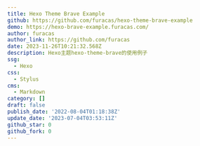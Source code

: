 ```yaml
---
title: Hexo Theme Brave Example
github: https://github.com/furacas/hexo-theme-brave-example
demo: https://hexo-brave-example.furacas.com/
author: furacas
author_link: https://github.com/furacas
date: 2023-11-26T10:21:32.568Z
description: Hexo主题hexo-theme-brave的使用例子
ssg:
  - Hexo
css:
  - Stylus
cms:
  - Markdown
category: []
draft: false
publish_date: '2022-08-04T01:18:38Z'
update_date: '2023-07-04T03:53:11Z'
github_star: 0
github_fork: 0
---
```

